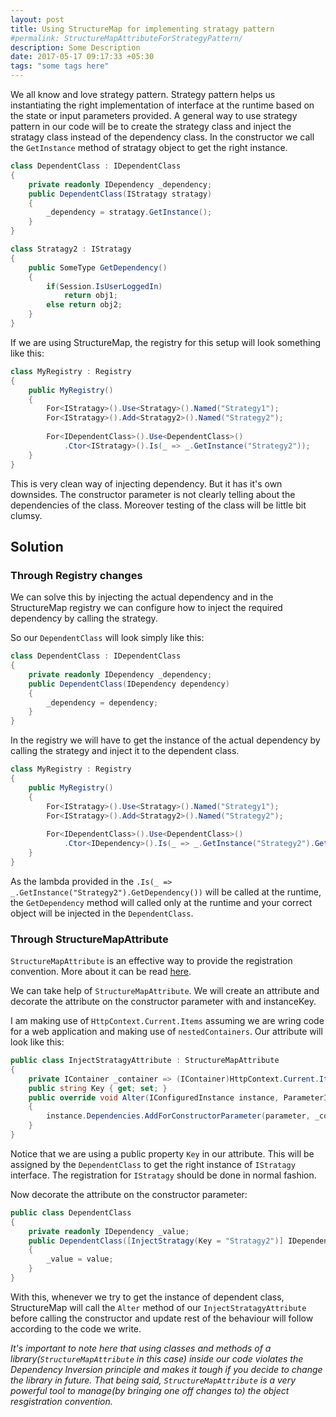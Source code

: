 ```yaml
---
layout: post
title: Using StructureMap for implementing stratagy pattern 
#permalink: StructureMapAttributeForStrategyPattern/
description: Some Description
date: 2017-05-17 09:17:33 +05:30
tags: "some tags here"
---
```


We all know and love strategy pattern. Strategy pattern helps us instantiating the right implementation of interface at the runtime based on the state or input parameters provided.
A general way to use strategy pattern in our code will be to create the strategy class and inject the stratagy class instead of the dependency class.
In the constructor we call the `GetInstance` method of stratagy object to get the right instance.

```csharp
class DependentClass : IDependentClass
{
    private readonly IDependency _dependency;
    public DependentClass(IStratagy stratagy)
    {
        _dependency = stratagy.GetInstance();
    }
}

class Stratagy2 : IStratagy
{
    public SomeType GetDependency()
    {
        if(Session.IsUserLoggedIn)
            return obj1;
        else return obj2;
    }
}
```
If we are using StructureMap, the registry for this setup will look something like this:

```csharp
class MyRegistry : Registry
{
    public MyRegistry()
    {
        For<IStratagy>().Use<Stratagy>().Named("Strategy1");
        For<IStratagy>().Add<Stratagy2>().Named("Strategy2");
                
        For<IDependentClass>().Use<DependentClass>()
            .Ctor<IStratagy>().Is(_ => _.GetInstance("Strategy2"));
    }
}
```

This is very  clean way of  injecting dependency. But it has it's own downsides. The constructor parameter is not clearly telling about the dependencies of the class.
Moreover testing of the class will be little bit clumsy.

## Solution

### Through Registry changes

We can solve this by injecting the actual dependency and in the StructureMap registry we can configure how to inject the required dependency by calling the strategy.

So our `DependentClass` will look simply like this:

```csharp
class DependentClass : IDependentClass
{
    private readonly IDependency _dependency;
    public DependentClass(IDependency dependency)
    {
        _dependency = dependency;
    }
}
```

In the registry we will have to get the instance of the actual dependency by calling the strategy and inject it to the dependent class.

```csharp
class MyRegistry : Registry
{
    public MyRegistry()
    {
        For<IStratagy>().Use<Stratagy>().Named("Strategy1");
        For<IStratagy>().Add<Stratagy2>().Named("Strategy2");
                
        For<IDependentClass>().Use<DependentClass>()
            .Ctor<IDependency>().Is(_ => _.GetInstance("Strategy2").GetDependency());
    }
}
```
As the lambda provided in the `.Is(_ => _.GetInstance("Strategy2").GetDependency())` will be called at the runtime, the `GetDependency` method will called only at the runtime and your correct object will be injected in the `DependentClass`.

### Through StructureMapAttribute

`StructureMapAttribute` is an effective way to provide the registration convention. More about it can be read [here](http://structuremap.github.io/registration/attributes/).

We can take help of `StructureMapAttribute`. We will create an attribute and decorate the attribute on the constructor parameter with and instanceKey.

I am making use of `HttpContext.Current.Items` assuming we are wring code for a web application and making use of `nestedContainers`. 
Our attribute will look like this:
```csharp
public class InjectStratagyAttribute : StructureMapAttribute
{
    private IContainer _container => (IContainer)HttpContext.Current.Items["container"];
    public string Key { get; set; }
    public override void Alter(IConfiguredInstance instance, ParameterInfo parameter)
    {
        instance.Dependencies.AddForConstructorParameter(parameter, _container.GetInstance<IStratagy>(Key).GetDependency()); 
    }
}
```
Notice that we are using a public property `Key` in our attribute. This will be assigned by the `DependentClass` to get the right instance of `IStratagy` interface.
The registration for `IStratagy` should be done in normal fashion. 

Now decorate the attribute on the constructor parameter: 
```csharp
public class DependentClass
{
    private readonly IDependency _value;
    public DependentClass([InjectStratagy(Key = "Stratagy2")] IDependency value)
    {
        _value = value;
    }
}

```

With this, whenever we try to get the instance of dependent class, StructureMap will call the `Alter` method of our `InjectStratagyAttribute` before calling the constructor and update rest of the behaviour will follow according to the code we write.

_It's important to note here that using classes and methods of a library(`StructureMapAttribute` in this case) inside our code violates the Dependency Inversion principle and makes it tough if you decide to change the library in future. That being said, `StructureMapAttribute` is a very powerful tool to manage(by bringing one off changes to) the object resgistration convention._



